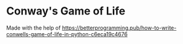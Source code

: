 # Conway's Game of Life
Made with the help of https://betterprogramming.pub/how-to-write-conwells-game-of-life-in-python-c6eca19c4676